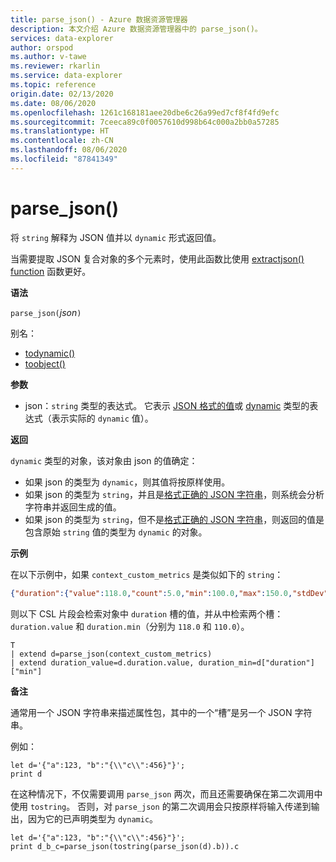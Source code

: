 ```yaml
---
title: parse_json() - Azure 数据资源管理器
description: 本文介绍 Azure 数据资源管理器中的 parse_json()。
services: data-explorer
author: orspod
ms.author: v-tawe
ms.reviewer: rkarlin
ms.service: data-explorer
ms.topic: reference
origin.date: 02/13/2020
ms.date: 08/06/2020
ms.openlocfilehash: 1261c168181aee20dbe6c26a99ed7cf8f4fd9efc
ms.sourcegitcommit: 7ceeca89c0f0057610d998b64c000a2bb0a57285
ms.translationtype: HT
ms.contentlocale: zh-CN
ms.lasthandoff: 08/06/2020
ms.locfileid: "87841349"
---
```

# <a name="parse_json"></a>parse_json()

将 `string` 解释为 JSON 值并以 `dynamic` 形式返回值。

当需要提取 JSON 复合对象的多个元素时，使用此函数比使用 [extractjson() function](./extractjsonfunction.md) 函数更好。

**语法**

`parse_json(`*json*`)`

别名：
- [todynamic()](./todynamicfunction.md)
- [toobject()](./todynamicfunction.md)

**参数**

* json：`string` 类型的表达式。 它表示 [JSON 格式的值](https://json.org/)或 [dynamic](./scalar-data-types/dynamic.md) 类型的表达式（表示实际的 `dynamic` 值）。

**返回**

`dynamic` 类型的对象，该对象由 json 的值确定：
* 如果 json 的类型为 `dynamic`，则其值将按原样使用。
* 如果 json 的类型为 `string`，并且是[格式正确的 JSON 字符串](https://json.org/)，则系统会分析字符串并返回生成的值。
* 如果 json 的类型为 `string`，但不是[格式正确的 JSON 字符串](https://json.org/)，则返回的值是包含原始 `string` 值的类型为 `dynamic` 的对象。

**示例**

在以下示例中，如果 `context_custom_metrics` 是类似如下的 `string`：

```json
{"duration":{"value":118.0,"count":5.0,"min":100.0,"max":150.0,"stdDev":0.0,"sampledValue":118.0,"sum":118.0}}
```

则以下 CSL 片段会检索对象中 `duration` 槽的值，并从中检索两个槽：`duration.value` 和 `duration.min`（分别为 `118.0` 和 `110.0`）。

```kusto
T
| extend d=parse_json(context_custom_metrics) 
| extend duration_value=d.duration.value, duration_min=d["duration"]["min"]
```

**备注**

通常用一个 JSON 字符串来描述属性包，其中的一个“槽”是另一个 JSON 字符串。 

例如：

```kusto
let d='{"a":123, "b":"{\\"c\\":456}"}';
print d
```

在这种情况下，不仅需要调用 `parse_json` 两次，而且还需要确保在第二次调用中使用 `tostring`。 否则，对 `parse_json` 的第二次调用会只按原样将输入传递到输出，因为它的已声明类型为 `dynamic`。

```kusto
let d='{"a":123, "b":"{\\"c\\":456}"}';
print d_b_c=parse_json(tostring(parse_json(d).b)).c
```
